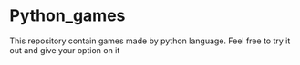 # Python_games
This repository contain games made  by python language. Feel free to try it out and give your option on it
